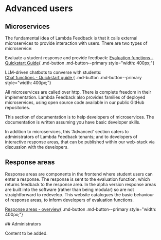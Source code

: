 # Advanced users


## Microservices

The fundamental idea of Lambda Feedback is that it calls external microservices to provide interaction with users. There are two types of microservice: 

Evaluate a student response and provide feedback: 
[Evaluation functions - Quickstart Guide](evaluation_functions/quickstart.md){ .md-button .md-button--primary style="width: 400px;"}

LLM-driven chatbots to converse with students:<br>
[Chat functions - Quickstart guide ](chat_functions/quickstart.md){ .md-button .md-button--primary style="width: 400px;"}

All microservices are called over http. There is complete freedom in their implementation. Lambda Feedback also provides families of deployed microservices, using open source code available in our public GitHub repositories.

This section of documentation is to help developers of microservices. The documentation is written assuming you have basic developer skills.

In addition to microservices, this 'Advanced' section caters to administrators of Lambda Feedback tenants; and to developers of interactive response areas, that can be published within our web-stack via discussion with the developers. 

## Response areas

Response areas are components in the frontend where student users can enter a response. The response is sent to the evaluation function, which returns feedback to the response area. In the alpha version response areas are built into the software (rather than being modular) so are not straightforward to redevelop. This website catalogues the basic behaviour of response areas, to inform developers of evaluation functions.

[Response areas - overview](response_areas/overview.md){ .md-button .md-button--primary style="width: 400px;"}

## Administrators

Content to be added.
